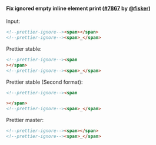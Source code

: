 #### Fix ignored empty inline element print ([#7867](https://github.com/prettier/prettier/pull/7867) by [@fisker](https://github.com/fisker))

Input:

<!-- prettier-ignore -->
```html
<!--prettier-ignore--><span></span>
<!--prettier-ignore--><span>_</span>
```

Prettier stable:

<!-- prettier-ignore -->
```html
<!--prettier-ignore--><span
></span>
<!--prettier-ignore--><span>_</span>
```

Prettier stable (Second format):

<!-- prettier-ignore -->
```html
<!--prettier-ignore--><span

></span>
<!--prettier-ignore--><span>_</span>
```

Prettier master:

<!-- prettier-ignore -->
```html
<!--prettier-ignore--><span></span>
<!--prettier-ignore--><span>_</span>
```
